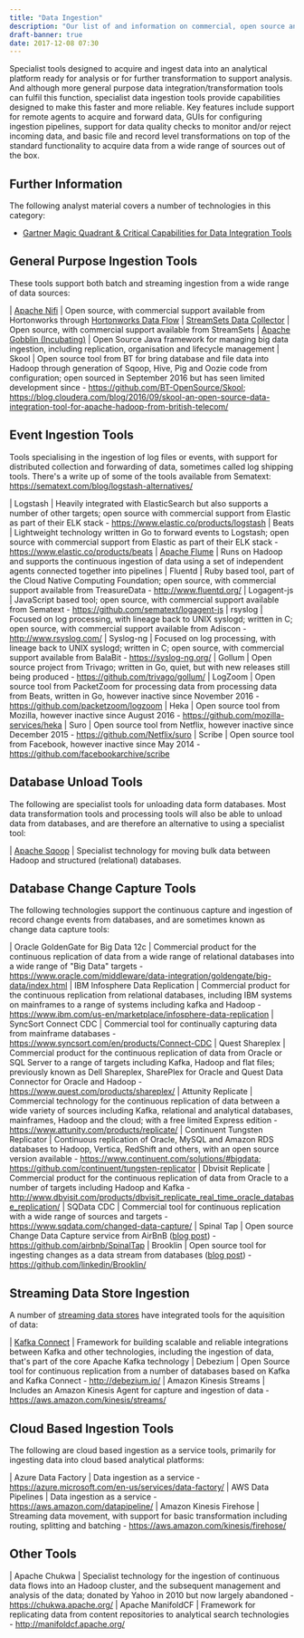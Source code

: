 ```yaml
---
title: "Data Ingestion"
description: "Our list of and information on commercial, open source and cloud based data ingestion tools, including NiFi, StreamSets, Gobblin, Logstash, Flume, FluentD, Sqoop, GoldenGate and alternatives to these."
draft-banner: true
date: 2017-12-08 07:30
---
```

Specialist tools designed to acquire and ingest data into an analytical platform ready for analysis or for further transformation to support analysis.  And although more general purpose data integration/transformation tools can fulfil this function, specialist data ingestion tools provide capabilities designed to make this faster and more reliable.  Key features include support for remote agents to acquire and forward data, GUIs for configuring ingestion pipelines, support for data quality checks to monitor and/or reject incoming data, and basic file and record level transformations on top of the standard functionality to acquire data from a wide range of sources out of the box. 
<!--more-->

## Further Information

The following analyst material covers a number of technologies in this category:

* [Gartner Magic Quadrant & Critical Capabilities for Data Integration Tools](https://www.google.co.uk/search?q=Gartner+"Data+Integration+Tools")

## General Purpose Ingestion Tools

These tools support both batch and streaming ingestion from a wide range of data sources:

| [Apache Nifi](/technologies/apache-nifi/) | Open source, with commercial support available from Hortonworks through [Hortonworks Data Flow](/technologies/hortonworks-data-flow/)
| [StreamSets Data Collector](/technologies/streamsets-data-collector/) | Open source, with commercial support available from StreamSets
| [Apache Gobblin (Incubating)](/technologies/apache-gobblin/) | Open Source Java framework for managing big data ingestion, including replication, organisation and lifecycle management
| Skool | Open source tool from BT for bring database and file data into Hadoop through generation of Sqoop, Hive, Pig and Oozie code from configuration; open sourced in September 2016 but has seen limited development since - <https://github.com/BT-OpenSource/Skool>; <https://blog.cloudera.com/blog/2016/09/skool-an-open-source-data-integration-tool-for-apache-hadoop-from-british-telecom/>

## Event Ingestion Tools

Tools specialising in the ingestion of log files or events, with support for distributed collection and forwarding of data, sometimes called log shipping tools. There's a write up of some of the tools available from Sematext: <https://sematext.com/blog/logstash-alternatives/>

| Logstash | Heavily integrated with ElasticSearch but also supports a number of other targets; open source with commercial support from Elastic as part of their ELK stack - <https://www.elastic.co/products/logstash>
| Beats | Lightweight technology written in Go to forward events to Logstash; open source with commercial support from Elastic as part of their ELK stack - <https://www.elastic.co/products/beats>
| [Apache Flume](/technologies/apache-flume/) | Runs on Hadoop and supports the continuous ingestion of data using a set of independent agents connected together into pipelines
| Fluentd | Ruby based tool, part of the Cloud Native Computing Foundation; open source, with commercial support available from TreasureData - <http://www.fluentd.org/>
| Logagent-js | JavaScript based tool; open source, with commercial support available from Sematext - <https://github.com/sematext/logagent-js>
| rsyslog | Focused on log processing, with lineage back to UNIX syslogd; written in C; open source, with commercial support available from Adiscon - <http://www.rsyslog.com/>
| Syslog-ng | Focused on log processing, with lineage back to UNIX syslogd; written in C; open source, with commercial support available from BalaBit - <https://syslog-ng.org/>
| Gollum | Open source project from Trivago; written in Go, quiet, but with new releases still being produced - <https://github.com/trivago/gollum/>
| LogZoom | Open source tool from PacketZoom for processing data from processing data from Beats, written in Go, however inactive since November 2016 - <https://github.com/packetzoom/logzoom>
| Heka | Open source tool from Mozilla, however inactive since August 2016 - <https://github.com/mozilla-services/heka>
| Suro | Open source tool from Netflix, however inactive since December 2015 - <https://github.com/Netflix/suro>
| Scribe | Open source tool from Facebook, however inactive since May 2014 - <https://github.com/facebookarchive/scribe>

## Database Unload Tools

The following are specialist tools for unloading data form databases.  Most data transformation tools and processing tools will also be able to unload data from databases, and are therefore an alternative to using a specialist tool:

| [Apache Sqoop](/technologies/apache-sqoop/) | Specialist technology for moving bulk data between Hadoop and structured (relational) databases.

## Database Change Capture Tools

The following technologies support the continuous capture and ingestion of record change events from databases, and are sometimes known as change data capture tools:

| Oracle GoldenGate for Big Data 12c | Commercial product for the continuous replication of data from a wide range of relational databases into a wide range of "Big Data" targets - <https://www.oracle.com/middleware/data-integration/goldengate/big-data/index.html>
| IBM Infosphere Data Replication | Commercial product for the continuous replication from relational databases, including IBM systems on mainframes to a range of systems including kafka and Hadoop - <https://www.ibm.com/us-en/marketplace/infosphere-data-replication>
| SyncSort Connect CDC | Commercial tool for continually capturing data from mainframe databases - <https://www.syncsort.com/en/products/Connect-CDC>
| Quest Shareplex | Commercial product for the continuous replication of data from Oracle or SQL Server to a range of targets including Kafka, Hadoop and flat files; previously known as Dell Shareplex, SharePlex for Oracle and Quest Data Connector for Oracle and Hadoop - <https://www.quest.com/products/shareplex/>
| Attunity Replicate | Commercial technology for the continuous replication of data between a wide variety of sources including Kafka, relational and analytical databases, mainframes, Hadoop and the cloud; with a free limited Express edition - <https://www.attunity.com/products/replicate/>
| Continuent Tungsten Replicator | Continuous replication of Oracle, MySQL and Amazon RDS databases to Hadoop, Vertica, RedShift and others, with an open source version available - <https://www.continuent.com/solutions/#bigdata>; <https://github.com/continuent/tungsten-replicator>
| Dbvisit Replicate | Commercial product for the continuous replication of data from Oracle to a number of targets including Hadoop and Kafka - <http://www.dbvisit.com/products/dbvisit_replicate_real_time_oracle_database_replication/>
| SQData CDC | Commercial tool for continuous replication with a wide range of sources and targets - <https://www.sqdata.com/changed-data-capture/>
| Spinal Tap | Open source Change Data Capture service from AirBnB ([blog post](https://medium.com/airbnb-engineering/capturing-data-evolution-in-a-service-oriented-architecture-72f7c643ee6f)) - <https://github.com/airbnb/SpinalTap>
| Brooklin | Open source tool for ingesting changes as a data stream from databases ([blog post](https://engineering.linkedin.com/blog/2019/brooklin-open-source)) - <https://github.com/linkedin/Brooklin/>

## Streaming Data Store Ingestion

A number of [streaming data stores](/tech-categories/streaming-data-stores/) have integrated tools for the aquisition of data:

| [Kafka Connect](/technologies/apache-kafka/kafka-connect/) | Framework for building scalable and reliable integrations between Kafka and other technologies, including the ingestion of data, that's part of the core Apache Kafka technology
| Debezium | Open Source tool for continuous replication from a number of databases based on Kafka and Kafka Connect - <http://debezium.io/>
| Amazon Kinesis Streams | Includes an Amazon Kinesis Agent for capture and ingestion of data - <https://aws.amazon.com/kinesis/streams/>

## Cloud Based Ingestion Tools

The following are cloud based ingestion as a service tools, primarily for ingesting data into cloud based analytical platforms:

| Azure Data Factory | Data ingestion as a service - <https://azure.microsoft.com/en-us/services/data-factory/>
| AWS Data Pipelines | Data ingestion as a service - <https://aws.amazon.com/datapipeline/>
| Amazon Kinesis Firehose | Streaming data movement, with support for basic transformation including routing, splitting and batching - <https://aws.amazon.com/kinesis/firehose/>

## Other Tools

| Apache Chukwa | Specialist technology for the ingestion of continuous data flows into an Hadoop cluster, and the subsequent management and analysis of the data; donated by Yahoo in 2010 but now largely abandoned - <https://chukwa.apache.org/>
| Apache ManifoldCF | Framework for replicating data from content repositories to analytical search technologies - <http://manifoldcf.apache.org/>